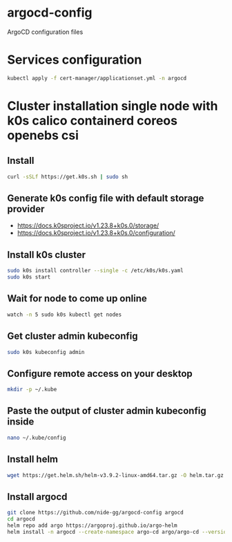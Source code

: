 # argocd-config

ArgoCD configuration files

# Services configuration

```bash
kubectl apply -f cert-manager/applicationset.yml -n argocd
```

# Cluster installation single node with k0s calico containerd coreos openebs csi

## Install
```bash
curl -sSLf https://get.k0s.sh | sudo sh
```

## Generate k0s config file with default storage provider
- https://docs.k0sproject.io/v1.23.8+k0s.0/storage/
- https://docs.k0sproject.io/v1.23.8+k0s.0/configuration/

## Install k0s cluster
```bash
sudo k0s install controller --single -c /etc/k0s/k0s.yaml
sudo k0s start
```

## Wait for node to come up online
```bash
watch -n 5 sudo k0s kubectl get nodes
```

## Get cluster admin kubeconfig
```bash
sudo k0s kubeconfig admin
```

## Configure remote access on your desktop
```bash
mkdir -p ~/.kube
```
## Paste the output of cluster admin kubeconfig inside
```bash
nano ~/.kube/config
```

## Install helm
```bash
wget https://get.helm.sh/helm-v3.9.2-linux-amd64.tar.gz -O helm.tar.gz && tar -xvf helm.tar.gz && sudo cp linux-amd64/helm /usr/local/bin/helm && chmod +x /usr/local/bin/helm
```

## Install argocd
```bash
git clone https://github.com/nide-gg/argocd-config argocd
cd argocd
helm repo add argo https://argoproj.github.io/argo-helm
helm install -n argocd --create-namespace argo-cd argo/argo-cd --version 4.10.3 --values argocd/clusters/k0s-nide.yml
```
